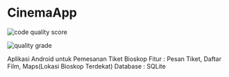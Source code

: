 # CinemaApp

![code quality score](https://www.code-inspector.com/project/25471/score/svg)

![quality grade](https://www.code-inspector.com/project/25471/status/svg)


Aplikasi Android untuk Pemesanan Tiket Bioskop
Fitur : Pesan Tiket, Daftar Film, Maps(Lokasi Bioskop Terdekat)
Database : SQLite
